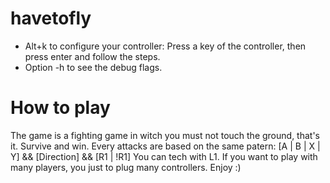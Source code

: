 havetofly
=========
 - Alt+k to configure your controller: Press a key of the controller, then press enter and follow the steps.
 - Option -h to see the debug flags.

How to play
==========
The game is a fighting game in witch you must not touch the ground, that's it. Survive and win.
Every attacks are based on the same patern: [A | B | X | Y] && [Direction] && [R1 | !R1]
You can tech with L1.
If you want to play with many players, you just to plug many controllers.
Enjoy :)

